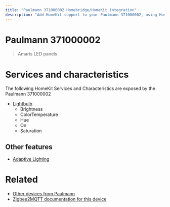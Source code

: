 ```yaml
---
title: "Paulmann 371000002 Homebridge/HomeKit integration"
description: "Add HomeKit support to your Paulmann 371000002, using Homebridge, Zigbee2MQTT and homebridge-z2m."
---
```

<!---
This file has been GENERATED using src/docgen/docgen.ts
DO NOT EDIT THIS FILE MANUALLY!
-->
# Paulmann 371000002
> Amaris LED panels


# Services and characteristics
The following HomeKit Services and Characteristics are exposed by
the Paulmann 371000002

* [Lightbulb](../../light.md)
  * Brightness
  * ColorTemperature
  * Hue
  * On
  * Saturation


## Other features
* [Adaptive Lighting](../../light.md)


# Related
* [Other devices from Paulmann](../index.md#paulmann)
* [Zigbee2MQTT documentation for this device](https://www.zigbee2mqtt.io/devices/371000002.html)